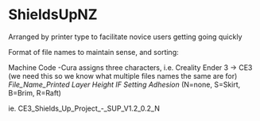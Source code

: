 # ShieldsUpNZ
Arranged by printer type to facilitate novice users getting going quickly

Format of file names to maintain sense, and sorting:

Machine Code -Cura assigns three characters, i.e. Creality Ender 3 -> CE3 (we need this so we know what multiple files names the same are for)
_File_Name_Printed_
_Layer Height_
_IF Setting_
_Adhesion_ (N=none, S=Skirt, B=Brim, R=Raft)

ie. CE3_Shields_Up_Project_-_SUP_V1.2_0.2_N
